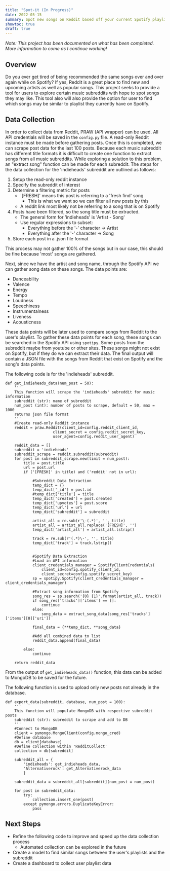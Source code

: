 ```yaml
---
title: "Spot-it (In Progress)"
date: 2022-05-15
summary: Spot new songs on Reddit based off your current Spotify playlists.
showtoc: true
draft: true
---
```

*Note: This project has been documented on what has been completed. More information to come as I continue working!*

## Overview
Do you ever get tired of being recommended the same songs over and over again while on Spotify? If yes, Reddit is a great place to find new and upcoming artists as well as popular songs. This project seeks to provide a tool for users to explore certain music subreddits with hope to spot songs they may like. This tool also will also provide the option for user to find which songs may be similar to playlist they currently have on Spotify. 

## Data Collection
In order to collect data from Reddit, PRAW (API wrapper) can be used. All API credentials will be saved in the ```config.py``` file. A read-only Reddit instance must be made before gathering posts. Once this is completed, we can scrape post data for the last 100 posts. Because each music subreddit has different title formats it is difficult to create one function to extract songs from all music subreddits. While exploring a solution to this problem, an "extract song" function can be made for each subreddit. The steps for the data collection for the 'indieheads' subreddit are outlined as follows:
1. Setup the read-only reddit instance
2. Specify the subreddit of interest
3. Determine a filtering metric for posts
    - '[FRESH]' means this post is referring to a 'fresh find' song
        - This is what we want so we can filter all new posts by this
    - A reddit link most likely not be referring to a song that is on Spotify
4. Posts have been filtered, so the song title must be extracted. 
    - The general form for 'indieheads' is 'Artist - Song'
    - Use regular expressions to subset:
        - Everything before the '-' character -> Artist
        - Everything after the '-' character -> Song
5. Store each post in a .json file format 

This process may not gather 100% of the songs but in our case, this should be fine because 'most' songs are gathered. 

Next, since we have the artist and song name, through the Spotify API we can gather song data on these songs. The data points are:
- Danceability 
- Valence
- Energy
- Tempo
- Loudness
- Speechiness
- Instrumentalness
- Liveness
- Acousticness

These data points will be later used to compare songs from Reddit to the user's playlist. 
To gather these data points for each song, these songs can be searched in the Spotify API using ```spotipy```. Some posts from the subreddit maybe from youtube or other sites. These songs might not exist on Spotify, but if they do we can extract their data. The final output will contain a JSON file with the songs from Reddit that exist on Spotify and the song's data points. 

The following code is for the 'indieheads' subreddit. 
```
def get_indieheads_data(num_post = 50):
    '''
    This function will scrape the 'indieheads' subreddit for music information
    subreddit (str): name of subreddit
    num_post (int): number of posts to scrape, default = 50, max = 1000
    returns json file format
    '''
    #Create read-only Reddit instance
    reddit = praw.Reddit(client_id=config.reddit_client_id, 
                     client_secret = config.reddit_secret_key, 
                     user_agent=config.reddit_user_agent)

    reddit_data = []
    subreddit = 'indieheads'
    subreddit_scrape = reddit.subreddit(subreddit)
    for post in subreddit_scrape.new(limit = num_post):
        title = post.title
        url = post.url
        if ('[FRESH]' in title) and ('reddit' not in url):
            
            #Subreddit Data Extraction
            temp_dict = {}
            temp_dict['_id'] = post.id
            #temp_dict['title'] = title
            temp_dict['created'] = post.created
            temp_dict['upvotes'] = post.score
            temp_dict['url'] = url
            temp_dict['subreddit'] = subreddit
            
            artist_all = re.sub(r'\-(.*)', '', title)
            artist_all = artist_all.replace('[FRESH]', '')
            temp_dict['artist_all'] = artist_all.lstrip()
            
            track = re.sub(r'(.*)\-', '', title)
            temp_dict['track'] = track.lstrip()
            
            
            #Spotify Data Extraction
            #Load in API information
            client_credentials_manager = SpotifyClientCredentials(
                client_id=config.spotify_client_id, 
                client_secret=config.spotify_secret_key)
            sp = spotipy.Spotify(client_credentials_manager = client_credentials_manager)
            
            #Extract song information from Spotify
            song_res = sp.search('{0} {1}'.format(artist_all, track))
            if song_res['tracks']['items'] == []:
                continue
            else:
                song_data = extract_song_data(song_res['tracks']['items'][0]['uri'])
            
            final_data = {**temp_dict, **song_data}
            
            #Add all combined data to list
            reddit_data.append(final_data)
        
        else:
            continue
        
    return reddit_data
```
From the output of ```get_indieheads_data()``` function, this data can be added to MongoDB to be saved for the future. 

The following function is used to upload only new posts not already in the database. 

```
def export_data(subreddit, database, num_post = 100):
    '''
    This function will populate MongoDB with respective subreddit posts
    subreddit (str): subreddit to scrape and add to DB 
    '''
    #Connect to MongoDB
    client = pymongo.MongoClient(config.mongo_cred)
    #Define database
    db = client[database]
    #Define collection within 'RedditCollect'
    collection = db[subreddit]

    subreddit_all = {
        'indieheads': get_indieheads_data,
        'Alternativerock': get_Alternativerock_data
        }
    
    subreddit_data = subreddit_all[subreddit](num_post = num_post)

    for post in subreddit_data:
        try:
            collection.insert_one(post)
        except pymongo.errors.DuplicateKeyError:
            pass
```

## Next Steps
- Refine the following code to improve and speed up the data collection process
    - Automated collection can be explored in the future
- Create a model to find similar songs between the user's playlists and the subreddit
- Create a dashboard to collect user playlist data 
